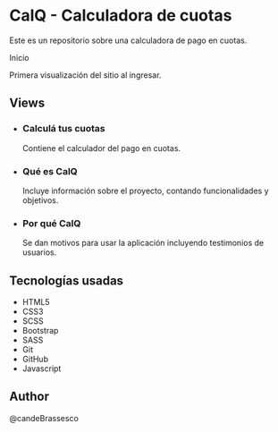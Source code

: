 <h1>CalQ - Calculadora de cuotas</h1>

<p>Este es un repositorio sobre una calculadora de pago en cuotas.</p

<h2>Inicio</h2>

<p>Primera visualización del sitio al ingresar.</p>

<h2>Views</h2>
 <ul>
       <li><h3>Calculá tus cuotas</h3></li>
          <p>Contiene el calculador del pago en cuotas.</p>
       <li><h3>Qué es CalQ</h3></li>
          <p>Incluye información sobre el proyecto, contando funcionalidades y objetivos.</p>
       <li><h3>Por qué CalQ</h3></li>
          <p>Se dan motivos para usar la aplicación incluyendo testimonios de usuarios.</p>
   </ul>

<h2>Tecnologías usadas</h2>
   <ul>
       <li>HTML5</li>
       <li>CSS3</li>
       <li>SCSS</li>
       <li>Bootstrap</li>
       <li>SASS</li>
       <li>Git</li>
       <li>GitHub</li>
       <li>Javascript</li>
   </ul>

<h2>Author</h2>
   <p>@candeBrassesco</p>